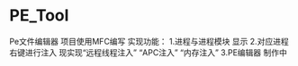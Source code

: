 # PE_Tool
Pe文件编辑器 
项目使用MFC编写 
实现功能：
1.进程与进程模块 显示
2.对应进程右键进行注入 现实现“远程线程注入” “APC注入” “内存注入”
3.PE编辑器 制作中
